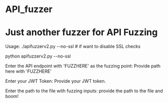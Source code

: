 # API_fuzzer
# Just another fuzzer for API Fuzzing
Usage: ./apifuzzerv2.py --no-ssl # if want to disable SSL checks

python apifuzzerv2.py --no-ssl

Enter the API endpoint with 'FUZZHERE' as the fuzzing point: Provide path here with 'FUZZHERE'

Enter your JWT Token: Provide your JWT token.

Enter the path to the file with fuzzing inputs: provide the path to the file and boom!
